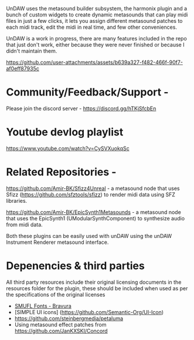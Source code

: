 
UnDAW uses the metasound builder subsystem, the harmonix plugin and a bunch of custom widgets to create dynamic metasounds that can play midi files in just a few clicks, it lets you assign different metasound patches to each midi track, edit the midi in real time, and few other conveniences. 

UnDAW is a work in progress, there are many features included in the repo that just don't work, either because they were never finished or because I didn't maintain them.

https://github.com/user-attachments/assets/b639a327-f482-466f-90f7-af0eff87935c

# Community/Feedback/Support -  
Please join the discord server - https://discord.gg/hTKjSfcbEn

# Youtube devlog playlist  
https://www.youtube.com/watch?v=CySVXuokqSc

# Related Repositories -
https://github.com/Amir-BK/Sfizz4Unreal - a metasound node that uses Sfizz (https://github.com/sfztools/sfizz) to render midi data using SFZ libraries.

https://github.com/Amir-BK/EpicSynth1Metasounds - a metasound node that uses the EpicSynth1 (UModularSynthComponent) to synthesize audio from midi data. 

Both these plugins can be easily used with unDAW using the unDAW Instrument Renderer metasound interface. 




# Depenencies & third parties
All third party resources include their original licensing documents in the resources folder for the plugin, these should be included when used as per the specifications of the original licenses 
- [SMUFL Fonts - Bravura](https://github.com/steinbergmedia/bravura)
- [SIMPLE UI icons] (https://github.com/Semantic-Org/UI-Icon)
- https://github.com/steinbergmedia/petaluma
- Using metasound effect patches from https://github.com/JanKXSKI/Concord


